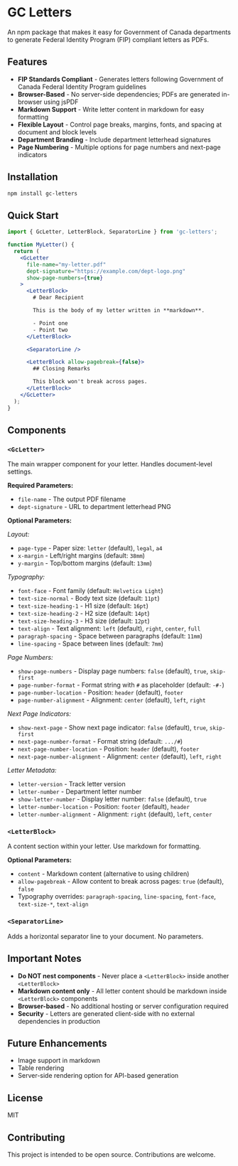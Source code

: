 # GC Letters

An npm package that makes it easy for Government of Canada departments to generate Federal Identity Program (FIP) compliant letters as PDFs.

## Features

- **FIP Standards Compliant** - Generates letters following Government of Canada Federal Identity Program guidelines
- **Browser-Based** - No server-side dependencies; PDFs are generated in-browser using jsPDF
- **Markdown Support** - Write letter content in markdown for easy formatting
- **Flexible Layout** - Control page breaks, margins, fonts, and spacing at document and block levels
- **Department Branding** - Include department letterhead signatures
- **Page Numbering** - Multiple options for page numbers and next-page indicators

## Installation

```bash
npm install gc-letters
```

## Quick Start

```jsx
import { GcLetter, LetterBlock, SeparatorLine } from 'gc-letters';

function MyLetter() {
  return (
    <GcLetter
      file-name="my-letter.pdf"
      dept-signature="https://example.com/dept-logo.png"
      show-page-numbers={true}
    >
      <LetterBlock>
        # Dear Recipient

        This is the body of my letter written in **markdown**.

        - Point one
        - Point two
      </LetterBlock>

      <SeparatorLine />

      <LetterBlock allow-pagebreak={false}>
        ## Closing Remarks

        This block won't break across pages.
      </LetterBlock>
    </GcLetter>
  );
}
```

## Components

### `<GcLetter>`

The main wrapper component for your letter. Handles document-level settings.

**Required Parameters:**
- `file-name` - The output PDF filename
- `dept-signature` - URL to department letterhead PNG

**Optional Parameters:**

*Layout:*
- `page-type` - Paper size: `letter` (default), `legal`, `a4`
- `x-margin` - Left/right margins (default: `38mm`)
- `y-margin` - Top/bottom margins (default: `13mm`)

*Typography:*
- `font-face` - Font family (default: `Helvetica Light`)
- `text-size-normal` - Body text size (default: `11pt`)
- `text-size-heading-1` - H1 size (default: `16pt`)
- `text-size-heading-2` - H2 size (default: `14pt`)
- `text-size-heading-3` - H3 size (default: `12pt`)
- `text-align` - Text alignment: `left` (default), `right`, `center`, `full`
- `paragraph-spacing` - Space between paragraphs (default: `11mm`)
- `line-spacing` - Space between lines (default: `7mm`)

*Page Numbers:*
- `show-page-numbers` - Display page numbers: `false` (default), `true`, `skip-first`
- `page-number-format` - Format string with `#` as placeholder (default: `-#-`)
- `page-number-location` - Position: `header` (default), `footer`
- `page-number-alignment` - Alignment: `center` (default), `left`, `right`

*Next Page Indicators:*
- `show-next-page` - Show next page indicator: `false` (default), `true`, `skip-first`
- `next-page-number-format` - Format string (default: `.../#`)
- `next-page-number-location` - Position: `header` (default), `footer`
- `next-page-number-alignment` - Alignment: `center` (default), `left`, `right`

*Letter Metadata:*
- `letter-version` - Track letter version
- `letter-number` - Department letter number
- `show-letter-number` - Display letter number: `false` (default), `true`
- `letter-number-location` - Position: `footer` (default), `header`
- `letter-number-alignment` - Alignment: `right` (default), `left`, `center`

### `<LetterBlock>`

A content section within your letter. Use markdown for formatting.

**Optional Parameters:**
- `content` - Markdown content (alternative to using children)
- `allow-pagebreak` - Allow content to break across pages: `true` (default), `false`
- Typography overrides: `paragraph-spacing`, `line-spacing`, `font-face`, `text-size-*`, `text-align`

### `<SeparatorLine>`

Adds a horizontal separator line to your document. No parameters.

## Important Notes

- **Do NOT nest components** - Never place a `<LetterBlock>` inside another `<LetterBlock>`
- **Markdown content only** - All letter content should be markdown inside `<LetterBlock>` components
- **Browser-based** - No additional hosting or server configuration required
- **Security** - Letters are generated client-side with no external dependencies in production

## Future Enhancements

- Image support in markdown
- Table rendering
- Server-side rendering option for API-based generation

## License

MIT

## Contributing

This project is intended to be open source. Contributions are welcome.
